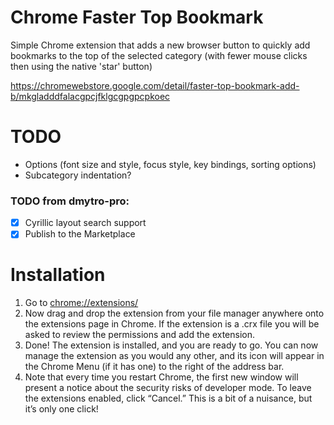 Chrome Faster Top Bookmark
======================

Simple Chrome extension that adds a new browser button to quickly add bookmarks to the top of the selected category (with fewer mouse clicks then using the native 'star' button)

https://chromewebstore.google.com/detail/faster-top-bookmark-add-b/mkgladddfalacgpcjfklgcgpgpcpkoec

TODO
====

 - Options (font size and style, focus style, key bindings, sorting options)
 - Subcategory indentation?


### TODO from dmytro-pro:
- [X] Cyrillic layout search support
- [X] Publish to the Marketplace

Installation
====

1. Go to [chrome://extensions/](chrome://extensions/)
2. Now drag and drop the extension from your file manager anywhere onto the extensions page in Chrome. If the extension is a .crx file you will be asked to review the permissions and add the extension.
3. Done! The extension is installed, and you are ready to go. You can now manage the extension as you would any other, and its icon will appear in the Chrome Menu (if it has one) to the right of the address bar.
4. Note that every time you restart Chrome, the first new window will present a notice about the security risks of developer mode. To leave the extensions enabled, click “Cancel.” This is a bit of a nuisance, but it’s only one click!
